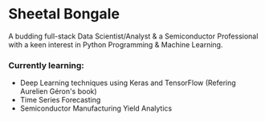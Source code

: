 # Sheetal Bongale

A budding full-stack Data Scientist/Analyst & a Semiconductor Professional with a keen interest in Python Programming & Machine Learning.

### Currently learning:
- Deep Learning techniques using Keras and TensorFlow (Refering Aurelien Géron's book)
- Time Series Forecasting
- Semiconductor Manufacturing Yield Analytics
